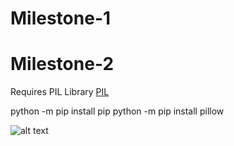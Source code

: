 # Milestone-1
# Milestone-2

Requires PIL Library
[PIL](https://pillow.readthedocs.io/en/latest/installation.html)

python -m pip install pip
python -m pip install pillow

![alt text](https://media-exp1.licdn.com/dms/image/C4E22AQEXS_oO0TKKdg/feedshare-shrink_800/0/1668499037981?e=1671667200&v=beta&t=8If7g69qk017Q2cpxnaFnr3aNFGZCGjCZ7zYxvXO4KM)
